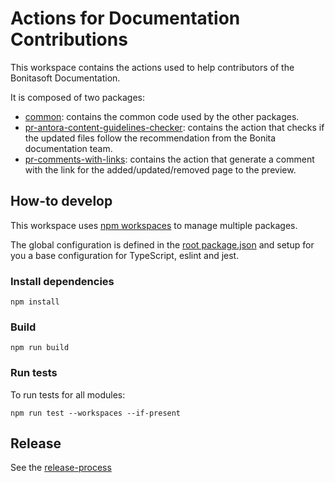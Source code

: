 # Actions for Documentation Contributions

This workspace contains the actions used to help contributors of the Bonitasoft Documentation.

It is composed of two packages:

- [common](common): contains the common code used by the other packages.
- [pr-antora-content-guidelines-checker](pr-antora-content-guidelines-checker): contains the action that checks if the updated files follow the recommendation from the Bonita documentation team.
- [pr-comments-with-links](pr-comments-with-links): contains the action that generate a comment with the link for the added/updated/removed page to the preview. 

## How-to develop

This workspace uses [npm workspaces](https://docs.npmjs.com/cli/v10/using-npm/workspaces) to manage multiple packages.

The global configuration is defined in the [root package.json](package.json) and setup for you a base configuration for TypeScript, eslint and jest.

### Install dependencies
```shell
npm install
```

### Build
```shell
npm run build
```

### Run tests

To run tests for all modules:

```shell
npm run test --workspaces --if-present
```

## Release

See the [release-process](../../README.md#release-process)
